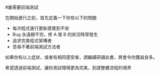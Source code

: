 #誰需要前端測試

在開始進行之前，首先定義一下你有以下的問題

  * 每次程式進行更新感覺到不安
  * Bug 永遠跟不完，修 A 壞 B 的狀況時常發生
  * 追求完美程式架構者
  * 苦尋不著前端測試方法者

如果你有以上症狀，或者有相同感受者，請繼續研讀此書，將會令你獲益良多。


希望透過前端測試，讓你測試環境更為完美，到達整體流程的境界

